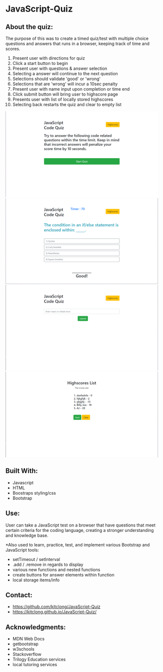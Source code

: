 # JavaScript-Quiz

## About the quiz:

The purpose of this was to create a timed quiz/test with multiple choice questions and answers that runs in a browser, keeping track of time and scores. 

1. Present user with directions for quiz
2. Click a start button to begin
3. Present user with questions & answer selection
4. Selecting a answer will continue to the next question
5. Selections should validate 'good' or 'wrong'
6. Selections that are 'wrong' will incur a 10sec penalty
7. Present user with name input upon completion or time end
8. Click submit button will bring user to highscore page
9. Presents user with list of locally stored highscores
10. Selecting back restarts the quiz and clear to empty list

![Screenshot of page](assets/pic1.PNG)
![Screenshot of page](assets/pic2.PNG)
![Screenshot of page](assets/pic3.PNG)
![Screenshot of page](assets/pic4.PNG)

## Built With:

* Javascript
* HTML
* Boostraps styling/css
* Bootstrap

## Use:

User can take a JavaScript test on a browser that have questions that meet certain criteria for the coding language, creating a stronger understanding and knowledge base.

*Also used to learn, practice, test, and implement various Bootstrap and JavaScript tools: 
* setTimeout / setInterval
* .add / .remove in regards to display
* various new functions and nested functions
* create buttons for answer elements within function 
* local storage items/info

## Contact:

* https://github.com/kitclong/JavaScript-Quiz
* https://kitclong.github.io/JavaScript-Quiz/

## Acknowledgments:

* MDN Web Docs
* getbootstrap
* w3schools
* Stackoverflow
* Trilogy Education services
* local tutoring services
